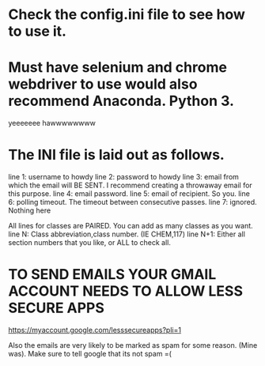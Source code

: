 # Check the config.ini file to see how to use it.
# Must have selenium and chrome webdriver to use would also recommend Anaconda. Python 3.

yeeeeeee hawwwwwwww

# The INI file is laid out as follows.
line 1: username to howdy
line 2: password to howdy
line 3: email from which the email will BE SENT. I recommend creating a throwaway email for this purpose.
line 4: email password.
line 5: email of recipient. So you.
line 6: polling timeout. The timeout between consecutive passes.
line 7: ignored. Nothing here

All lines for classes are PAIRED.
You can add as many classes as you want.
line N: Class abbreviation,class number. (IE CHEM,117)
line N+1: Either all section numbers that you like, or ALL to check all.



# TO SEND EMAILS YOUR GMAIL ACCOUNT NEEDS TO ALLOW LESS SECURE APPS
https://myaccount.google.com/lesssecureapps?pli=1

Also the emails are very likely to be marked as spam for some reason. (Mine was). Make sure to tell google that its not spam =(




